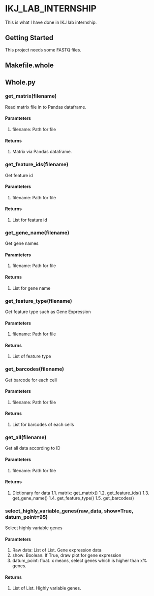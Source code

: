 # IKJ_LAB_INTERNSHIP

This is what I have done in IKJ lab internship.

## Getting Started

This project needs some FASTQ files.

## Makefile.whole

## Whole.py

### get_matrix(filename)
Read matrix file in to Pandas dataframe.
#### Paramteters
1. filename: Path for file
#### Returns
1. Matrix via Pandas dataframe.

### get_feature_ids(filename)
Get feature id
#### Paramteters
1. filename: Path for file
#### Returns
1. List for feature id

### get_gene_name(filename)
Get gene names
#### Paramteters
1. filename: Path for file
#### Returns
1. List for gene name

### get_feature_type(filename)
Get feature type such as Gene Expression
#### Paramteters
1. filename: Path for file
#### Returns
1. List of feature type

### get_barcodes(filename)
Get barcode for each cell
#### Paramteters
1. filename: Path for file
#### Returns
1. List for barcodes of each cells

### get_all(filename)
Get all data according to ID
#### Paramteters
1. filename: Path for file
#### Returns
1. Dictionary for data
1.1. matrix: get_matrix()
1.2. get_feature_ids()
1.3. get_gene_name()
1.4. get_feature_type()
1.5. get_barcodes()

### select_highly_variable_genes(raw_data, show=True, datum_point=95)
Select highly variable genes
#### Paramteters
1. Raw data: List of List. Gene expression data
2. show: Boolean. If True, draw plot for gene expression
3. datum_point: float. x means, select genes which is higher than x% genes.
#### Returns
1. List of List. Highly variable genes.
